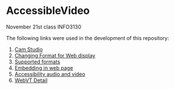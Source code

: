 # AccessibleVideo
November 21st class INFO3130 

The following links were used in the development of this repository:

1. [Cam Studio](https://sourceforge.net/projects/camstudio/?source=directory)
1. [Changing Format for Web display](https://superuser.com/questions/750811/convert-avi-into-h-264-that-works-inside-an-html5-video-tag)
1. [Supported formats](https://developer.mozilla.org/en-US/docs/Web/HTML/Supported_media_formats)
1. [Embedding in web page](https://www.htmlgoodies.com/html5/client/how-to-embed-video-using-html5.html)
1. [Accessibility audio and video](https://developer.mozilla.org/en-US/docs/Learn/Accessibility/Multimedia)
1. [WebVT Detail](https://developer.mozilla.org/en-US/docs/Web/API/WebVTT_API)
